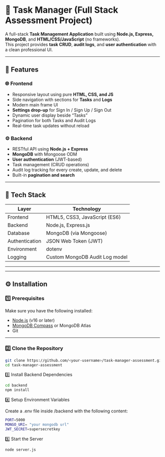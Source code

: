 # 🧭 Task Manager (Full Stack Assessment Project)

A full-stack **Task Management Application** built using **Node.js, Express, MongoDB**, and **HTML/CSS/JavaScript** (no frameworks).  
This project provides **task CRUD**, **audit logs**, and **user authentication** with a clean professional UI.

---

## 🚀 Features

### 🌐 Frontend
- Responsive layout using pure **HTML, CSS, and JS**
- Side navigation with sections for **Tasks** and **Logs**
- Modern main frame UI
- **Settings drop-up** for Sign In / Sign Up / Sign Out
- Dynamic user display beside “Tasks”
- Pagination for both Tasks and Audit Logs
- Real-time task updates without reload

### ⚙️ Backend
- RESTful API using **Node.js + Express**
- **MongoDB** with Mongoose ODM
- **User authentication** (JWT-based)
- Task management (CRUD operations)
- Audit log tracking for every create, update, and delete
- Built-in **pagination and search**

---

## 🧩 Tech Stack

| Layer | Technology |
|--------|-------------|
| Frontend | HTML5, CSS3, JavaScript (ES6) |
| Backend | Node.js, Express.js |
| Database | MongoDB (via Mongoose) |
| Authentication | JSON Web Token (JWT) |
| Environment | dotenv |
| Logging | Custom MongoDB Audit Log model |

---

---

## ⚙️ Installation

### 1️⃣ Prerequisites
Make sure you have the following installed:
- [Node.js](https://nodejs.org/) (v16 or later)
- [MongoDB Compass](https://www.mongodb.com/products/compass) or MongoDB Atlas
- Git

---

### 2️⃣ Clone the Repository
```bash
git clone https://github.com/<your-username>/task-manager-assessment.git
cd task-manager-assessment
```
3️⃣ Install Backend Dependencies
```bash
cd backend
npm install
```
4️⃣ Setup Environment Variables

Create a .env file inside /backend with the following content:
```bash
PORT=5000
MONGO_URI= "your mongodb url"
JWT_SECRET=supersecretkey
```
5️⃣ Start the Server
```bash
node server.js
```
